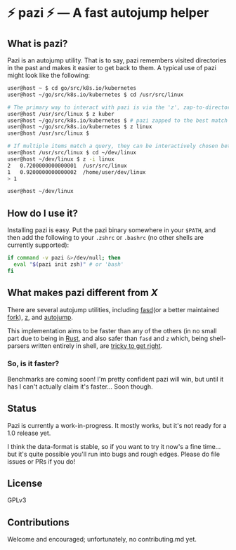 # :zap: pazi :zap: &mdash; A fast autojump helper

## What is pazi?

Pazi is an autojump utility. That is to say, pazi remembers visited directories in the past and makes it easier to get back to them.
A typical use of pazi might look like the following:

```sh
user@host ~ $ cd go/src/k8s.io/kubernetes
user@host ~/go/src/k8s.io/kubernetes $ cd /usr/src/linux

# The primary way to interact with pazi is via the 'z', zap-to-directory, alias
user@host /usr/src/linux $ z kuber
user@host ~/go/src/k8s.io/kubernetes $ # pazi zapped to the best match for 'kuber' that it remembers having been in
user@host ~/go/src/k8s.io/kubernetes $ z linux
user@host /usr/src/linux $

# If multiple items match a query, they can be interactively chosen between with '-i':
user@host /usr/src/linux $ cd ~/dev/linux
user@host ~/dev/linux $ z -i linux
2	0.7200000000000001	/usr/src/linux
1	0.9200000000000002	/home/user/dev/linux
> 1

user@host ~/dev/linux
```

## How do I use it?

Installing pazi is easy. Put the pazi binary somewhere in your `$PATH`, and then
add the following to your `.zshrc` or `.bashrc` (no other shells are currently
supported):

```sh
if command -v pazi &>/dev/null; then
  eval "$(pazi init zsh)" # or 'bash'
fi
```

## What makes pazi different from *X*

There are several autojump utilities, including [fasd](https://github.com/clvv/fasd)(or a better maintained [fork](https://github.com/whjvenyl/fasd)), [z](https://github.com/rupa/z), and [autojump](https://github.com/wting/autojump).

This implementation aims to be faster than any of the others (in no small part due to being in [Rust](https://www.rust-lang.org/en-US/), and also safer than `fasd` and `z` which, being shell-parsers written entirely in shell, are [tricky to get right](https://github.com/clvv/fasd/pull/99).

### So, is it faster?

Benchmarks are coming soon! I'm pretty confident pazi will win, but until it has I can't actually claim it's faster... Soon though.

## Status

Pazi is currently a work-in-progress. It mostly works, but it's not ready for a 1.0 release yet.

I think the data-format is stable, so if you want to try it now's a fine time... but it's quite possible you'll run into bugs and rough edges. Please do file issues or PRs if you do!

## License

GPLv3

## Contributions

Welcome and encouraged; unfortunately, no contributing.md yet.
